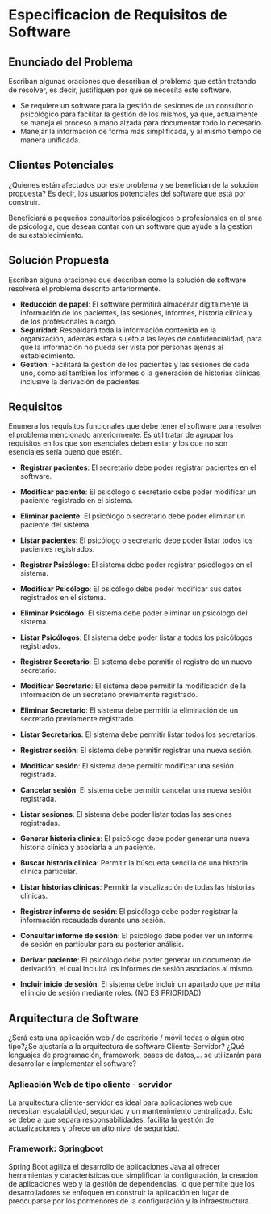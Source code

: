 # Especificacion de Requisitos de Software

## Enunciado del Problema

Escriban algunas oraciones que describan el problema que están tratando de resolver, es decir, justifiquen por qué se necesita este software.

- Se requiere un software para la gestión de sesiones de un consultorio psicológico para facilitar la gestión de los mismos, ya que, actualmente se maneja el proceso a mano alzada para documentar todo lo necesario. 
- Manejar la información de forma más simplificada, y al mismo tiempo de manera unificada.

## Clientes Potenciales

¿Quienes están afectados por este problema y se benefician de la solución propuesta? Es decir, los usuarios potenciales del software que está por construir.

Beneficiará a pequeños consultorios psicólogicos o
profesionales en el area de psicólogia, que desean contar con
un software que ayude a la gestion de su establecimiento.

## Solución Propuesta

Escriban alguna oraciones que describan como la solución de software resolverá el problema descrito anteriormente.

- **Reducción de papel**: El software permitirá almacenar digitalmente la
información de los pacientes, las sesiones, informes, historia
clínica y de los profesionales a cargo.
- **Seguridad**: Respaldará toda la información contenida en la
organización, además estará sujeto a las leyes de confidencialidad, para que la información no pueda ser vista
por personas ajenas al establecimiento.
- **Gestion**: Facilitará la gestión de los pacientes y las sesiones de
cada uno, como así también los informes o la generación
de historias clínicas, inclusive la derivación de pacientes. 

## Requisitos

Enumera los requisitos funcionales que debe tener el software para resolver el problema mencionado anteriormente. Es útil tratar de agrupar los requisitos en los que son esenciales deben estar y los que no son esenciales sería bueno que estén.

- **Registrar pacientes**: El secretario debe poder registrar pacientes en el software.

- **Modificar paciente**: El psicólogo o secretario debe poder modificar un paciente registrado en el sistema.

- **Eliminar paciente**:  El psicólogo o secretario debe poder eliminar un paciente del sistema.

- **Listar pacientes**: El psicólogo o secretario debe poder listar todos los pacientes registrados.

- **Registrar Psicólogo**: El sistema debe poder registrar psicólogos en el sistema.

- **Modificar Psicólogo**: El psicólogo debe poder modificar sus datos registrados en el sistema.

- **Eliminar Psicólogo**:  El sistema debe poder eliminar un psicólogo del sistema.

- **Listar Psicólogos**: El sistema debe poder listar a todos los psicólogos registrados.

- **Registrar Secretario**: El sistema debe permitir el registro de un nuevo secretario.

- **Modificar Secretario**: El sistema debe permitir la modificación de la información de un secretario previamente registrado.

- **Eliminar Secretario**: El sistema debe permitir la eliminación de un secretario previamente registrado. 

- **Listar Secretarios**: El sistema debe permitir listar todos los secretarios.

- **Registrar sesión**: El sistema debe permitir registrar una nueva sesión.

- **Modificar sesión**: El sistema debe permitir modificar una sesión registrada.

- **Cancelar sesión**: El sistema debe permitir cancelar una nueva sesión registrada.

- **Listar sesiones**: El sistema debe poder listar todas las sesiones registradas.

- **Generar historia clínica**: El psicólogo debe poder generar una nueva historia clínica y asociarla a un paciente.

- **Buscar historia clínica**: Permitir la búsqueda sencilla de una historia clínica particular.

- **Listar historias clínicas**: Permitir la visualización de todas las historias clínicas.

- **Registrar informe de sesión**: El psicólogo debe poder registrar la información recaudada durante una sesión.

- **Consultar informe de sesión**: El psicólogo debe poder ver un informe de sesión en particular para su posterior análisis.

- **Derivar paciente**: El psicólogo debe poder generar un documento de derivación, el cual incluirá los informes de sesión asociados al mismo.

- **Incluir inicio de sesión**: El sistema debe incluir un apartado que permita el inicio de sesión mediante roles. (NO ES PRIORIDAD)

## Arquitectura de Software

¿Será esta una aplicación web / de escritorio / móvil todas o algún otro tipo?¿Se ajustaría a la arquitectura de software Cliente-Servidor? ¿Qué lenguajes de programación, framework, bases de datos,... se utilizarán para desarrollar e implementar el software?

### Aplicación Web de tipo cliente - servidor

La arquitectura cliente-servidor es ideal para aplicaciones web que
necesitan escalabilidad, seguridad y un mantenimiento centralizado. Esto se debe a que separa responsabilidades, facilita la gestión
de actualizaciones y ofrece un alto nivel de seguridad.

### Framework: Springboot

Spring Boot agiliza el desarrollo de aplicaciones Java al ofrecer
herramientas y características que simplifican la configuración, la
creación de aplicaciones web y la gestión de dependencias, lo que
permite que los desarrolladores se enfoquen en construir la aplicación
en lugar de preocuparse por los pormenores de la configuración y la
infraestructura.
